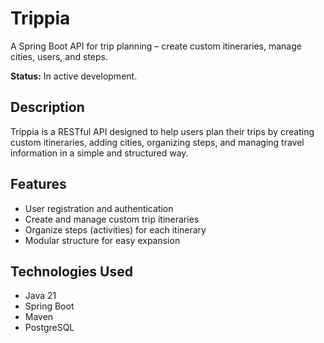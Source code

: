 # Trippia

A Spring Boot API for trip planning – create custom itineraries, manage cities, users, and steps.

**Status:** In active development.

## Description

Trippia is a RESTful API designed to help users plan their trips by creating custom itineraries, adding cities, organizing steps, and managing travel information in a simple and structured way.

## Features

- User registration and authentication
- Create and manage custom trip itineraries
- Organize steps (activities) for each itinerary
- Modular structure for easy expansion

## Technologies Used

- Java 21
- Spring Boot
- Maven
- PostgreSQL
